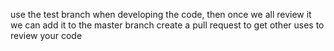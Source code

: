 use the test branch when developing the code, then once we all review it we can add it to the master branch
create a pull request to get other uses to review your code
